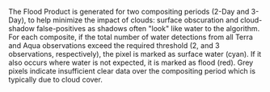 The Flood Product is generated for two compositing periods (2-Day and 3-Day), to help minimize the impact of clouds: surface obscuration and cloud-shadow false-positives as shadows often "look" like water to the algorithm. For each composite, if the total number of water detections from all Terra and Aqua observations exceed the required threshold (2, and 3 observations, respectively), the pixel is marked as surface water (cyan). If it also occurs where water is not expected, it is marked as flood (red). Grey pixels indicate insufficient clear data over the compositing period which is typically due to cloud cover.